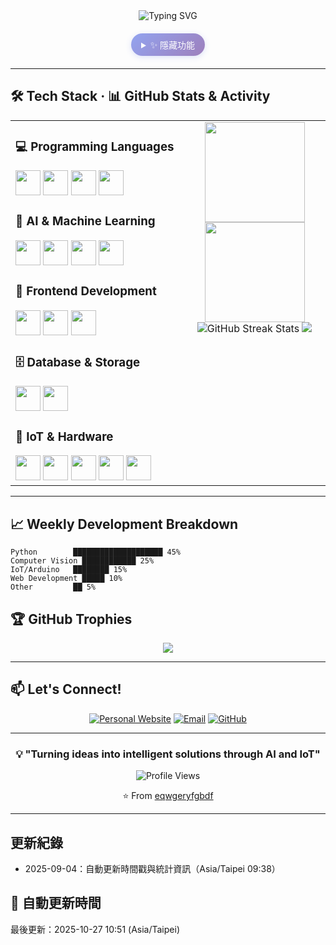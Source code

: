 <div align="center">
  
<div align="center">
  <img src="https://readme-typing-svg.herokuapp.com?font=Fira+Code&size=28&pause=2000&color=36BCF7&center=true&vCenter=true&width=600&lines=Hi+there!+I%27m+Lung+Yu-Cheng+%7C+English;%E4%BD%A0%E5%A5%BD%EF%BC%81%E6%88%91%E6%98%AF%E9%BE%8D%E7%A6%B9%E4%B8%9E+%7C+Chinese;%E3%81%93%E3%82%93%E3%81%AB%E3%81%A1%E3%82%8F%EF%BC%81%E7%A7%81%E3%81%AF%E9%BE%8D%E7%A6%B9%E4%B8%9E%E3%81%A7%E3%81%99+%7C+Japanese;%EC%95%88%EB%85%95%ED%95%98%EC%84%B8%EC%9A%94!+%EC%A0%9C%EA%B0%9C%EB%AA%85%EC%9D%80+%EC%9A%B0%EC%B0%AC%EC%9D%B4%EC%9E%85%EB%8B%88%EB%8B%A4+%7C+Korean;Bonjour!+Je+suis+Lung+Yu-Cheng+%7C+French;%C2%A1Hola!+Soy+Lung+Yu-Cheng+%7C+Spanish;Guten+Tag!+Ich+bin+Lung+Yu-Cheng+%7C+German;Ciao!+Sono+Lung+Yu-Cheng+%7C+Italian;%D0%9F%D1%80%D0%B8%D0%B2%D0%B5%D1%82!+%D0%9C%D0%B5%D0%BD%D1%8F+%D0%B7%D0%BE%D0%B2%D1%83%D1%82+Lung+Yu-Cheng+%7C+Russian;Ol%C3%A1!+Eu+sou+Lung+Yu-Cheng+%7C+Portuguese;%D9%85%D8%B1%D8%AD%D8%A7!+%D8%A3%D9%86%D8%A7+Lung+Yu-Cheng+%7C+Arabic;%E0%A4%A8%E0%A4%AE%E0%A4%B8%E0%A5%8D%E0%A4%A4%E0%A5%87!+%E0%A4%AE%E0%A5%88%E0%A4%82+Lung+Yu-Cheng+%E0%A4%B9%E0%A5%82%E0%A4%82+%7C+Hindi;%E0%B8%AA%E0%B8%A7%E0%B8%B1%E0%B8%AA%E0%B8%94%E0%B8%B5!+%E0%B8%9C%E0%B8%A1%E0%B8%8A%E0%B8%B7%E0%B9%88%E0%B8%AD+Lung+Yu-Cheng+%E0%B8%84%E0%B8%B3+%7C+Thai;Xin+ch%C3%A0o!+T%C3%B4i+l%C3%A0+Lung+Yu-Cheng+%7C+Vietnamese;Hej!+Jag+%C3%A4r+Lung+Yu-Cheng+%7C+Swedish;Hallo!+Ik+ben+Lung+Yu-Cheng+%7C+Dutch" alt="Typing SVG" />
</div>

<!-- 隱藏按鈕 - 融入頁面設計 -->
<div align="center" style="margin: 20px 0; position: relative;">
  <details style="display: inline-block; cursor: pointer; transition: all 0.3s ease;">
    <summary style="
      background: linear-gradient(135deg, #667eea 0%, #764ba2 100%);
      color: white;
      padding: 8px 16px;
      border-radius: 20px;
      font-size: 14px;
      font-weight: 500;
      border: none;
      outline: none;
      box-shadow: 0 2px 8px rgba(102, 126, 234, 0.3);
      transition: all 0.3s ease;
      opacity: 0.7;
      user-select: none;
    " onmouseover="this.style.opacity='1'; this.style.transform='translateY(-2px)'; this.style.boxShadow='0 4px 12px rgba(102, 126, 234, 0.4)'" 
       onmouseout="this.style.opacity='0.7'; this.style.transform='translateY(0)'; this.style.boxShadow='0 2px 8px rgba(102, 126, 234, 0.3)'">
      <span style="font-family: 'Segoe UI', sans-serif;">✨ 隱藏功能</span>
    </summary>
    <div style="
      background: rgba(255, 255, 255, 0.95);
      border: 1px solid #e1e5e9;
      border-radius: 12px;
      padding: 20px;
      margin-top: 10px;
      box-shadow: 0 8px 32px rgba(0, 0, 0, 0.1);
      backdrop-filter: blur(10px);
      min-width: 300px;
      text-align: left;
    ">
      <h4 style="margin: 0 0 15px 0; color: #2d3748; font-size: 16px;">🎯 快速操作</h4>
      <div style="display: flex; flex-direction: column; gap: 10px;">
        <button onclick="window.open('https://github.com/eqwgeryfgbdf', '_blank')" style="
          background: linear-gradient(135deg, #667eea 0%, #764ba2 100%);
          color: white;
          border: none;
          padding: 10px 16px;
          border-radius: 8px;
          cursor: pointer;
          font-size: 14px;
          transition: all 0.3s ease;
          display: flex;
          align-items: center;
          gap: 8px;
        " onmouseover="this.style.transform='translateY(-1px)'; this.style.boxShadow='0 4px 12px rgba(102, 126, 234, 0.4)'" 
           onmouseout="this.style.transform='translateY(0)'; this.style.boxShadow='none'">
          <span>📁</span> 查看 GitHub 檔案
        </button>
        <button onclick="window.open('mailto:lungyuchengroy@gmail.com', '_blank')" style="
          background: linear-gradient(135deg, #f093fb 0%, #f5576c 100%);
          color: white;
          border: none;
          padding: 10px 16px;
          border-radius: 8px;
          cursor: pointer;
          font-size: 14px;
          transition: all 0.3s ease;
          display: flex;
          align-items: center;
          gap: 8px;
        " onmouseover="this.style.transform='translateY(-1px)'; this.style.boxShadow='0 4px 12px rgba(240, 147, 251, 0.4)'" 
           onmouseout="this.style.transform='translateY(0)'; this.style.boxShadow='none'">
          <span>📧</span> 發送郵件
        </button>
        <button onclick="window.open('https://roylung.emelab.org/', '_blank')" style="
          background: linear-gradient(135deg, #4facfe 0%, #00f2fe 100%);
          color: white;
          border: none;
          padding: 10px 16px;
          border-radius: 8px;
          cursor: pointer;
          font-size: 14px;
          transition: all 0.3s ease;
          display: flex;
          align-items: center;
          gap: 8px;
        " onmouseover="this.style.transform='translateY(-1px)'; this.style.boxShadow='0 4px 12px rgba(79, 172, 254, 0.4)'" 
           onmouseout="this.style.transform='translateY(0)'; this.style.boxShadow='none'">
          <span>🌐</span> 個人網站
        </button>
      </div>
      <div style="margin-top: 15px; padding-top: 15px; border-top: 1px solid #e1e5e9; font-size: 12px; color: #718096;">
        💡 點擊按鈕可快速訪問相關頁面
      </div>
    </div>
  </details>
</div>

</div>

---

## 🛠️ Tech Stack · 📊 GitHub Stats & Activity

<table>
<tr>
<td width="55%" valign="top">

<div align="left">

### 💻 Programming Languages
<img src="https://img.shields.io/badge/Python-3776AB?style=for-the-badge&logo=python&logoColor=white" height="40"/>
<img src="https://img.shields.io/badge/C/C++-00599C?style=for-the-badge&logo=c%2B%2B&logoColor=white" height="40"/>
<img src="https://img.shields.io/badge/HTML5-E34F26?style=for-the-badge&logo=html5&logoColor=white" height="40"/>
<img src="https://img.shields.io/badge/SQL-336791?style=for-the-badge&logo=postgresql&logoColor=white" height="40"/>

### 🤖 AI & Machine Learning
<img src="https://img.shields.io/badge/OpenCV-5C3EE8?style=for-the-badge&logo=opencv&logoColor=white" height="40"/>
<img src="https://img.shields.io/badge/TensorFlow-FF6F00?style=for-the-badge&logo=tensorflow&logoColor=white" height="40"/>
<img src="https://img.shields.io/badge/Computer_Vision-00A86B?style=for-the-badge&logo=opencv&logoColor=white" height="40"/>
<img src="https://img.shields.io/badge/Deep_Learning-FF6F00?style=for-the-badge&logo=tensorflow&logoColor=white" height="40"/>

### 🎨 Frontend Development
<img src="https://img.shields.io/badge/React-61DAFB?style=for-the-badge&logo=react&logoColor=black" height="40"/>
<img src="https://img.shields.io/badge/HTML5-E34F26?style=for-the-badge&logo=html5&logoColor=white" height="40"/>
<img src="https://img.shields.io/badge/CSS3-1572B6?style=for-the-badge&logo=css3&logoColor=white" height="40"/>

### 🗄️ Database & Storage
<img src="https://img.shields.io/badge/SQLite-003B57?style=for-the-badge&logo=sqlite&logoColor=white" height="40"/>
<img src="https://img.shields.io/badge/SQL-336791?style=for-the-badge&logo=postgresql&logoColor=white" height="40"/>

### 🔧 IoT & Hardware
<img src="https://img.shields.io/badge/Arduino-00979D?style=for-the-badge&logo=arduino&logoColor=white" height="40"/>
<img src="https://img.shields.io/badge/Linux-FCC624?style=for-the-badge&logo=linux&logoColor=black" height="40"/>
<img src="https://img.shields.io/badge/Docker-2496ED?style=for-the-badge&logo=docker&logoColor=white" height="40"/>
<img src="https://img.shields.io/badge/GitHub-181717?style=for-the-badge&logo=github&logoColor=white" height="40"/>
<img src="https://img.shields.io/badge/Cloudflare-F38020?style=for-the-badge&logo=cloudflare&logoColor=white" height="40"/>

</div>

</td>
<td width="45%" valign="top">

<div align="center">
  <img height="160em" src="https://github-readme-stats.vercel.app/api?username=eqwgeryfgbdf&show_icons=true&theme=tokyonight&include_all_commits=true&count_private=true"/>
  <img height="160em" src="https://github-readme-stats.vercel.app/api/top-langs/?username=eqwgeryfgbdf&layout=compact&langs_count=8&theme=tokyonight"/>
  <br/>
  <img src="https://github-readme-streak-stats.herokuapp.com/?user=eqwgeryfgbdf&theme=tokyonight" alt="GitHub Streak Stats"/>
  <img src="https://github-readme-activity-graph.vercel.app/graph?username=eqwgeryfgbdf&theme=tokyo-night&hide_border=true" />
</div>

</td>
</tr>
</table>

---

## 📈 Weekly Development Breakdown

```text
Python        ████████████████████ 45%
Computer Vision ████████████ 25%
IoT/Arduino   ████████ 15%
Web Development █████ 10%
Other         ██ 5%
```

## 🏆 GitHub Trophies

<div align="center">
  <img src="https://github-profile-trophy.vercel.app/?username=eqwgeryfgbdf&theme=tokyonight&column=7&margin-w=15&margin-h=15" />
</div>

---

## 📫 Let's Connect!

<div align="center">

[![Personal Website](https://img.shields.io/badge/-Website-000000?style=flat-square&logo=About.me&logoColor=white)](https://roylung.emelab.org/)
[![Email](https://img.shields.io/badge/-Email-D14836?style=flat-square&logo=gmail&logoColor=white)](mailto:lungyuchengroy@gmail.com)
[![GitHub](https://img.shields.io/badge/-GitHub-181717?style=flat-square&logo=github&logoColor=white)](https://github.com/eqwgeryfgbdf)

</div>

---

<div align="center">
  
### 💡 "Turning ideas into intelligent solutions through AI and IoT"

![Profile Views](https://komarev.com/ghpvc/?username=eqwgeryfgbdf&style=flat-square&color=brightgreen)

⭐️ From [eqwgeryfgbdf](https://github.com/eqwgeryfgbdf)

</div>

---

## 更新紀錄
- 2025-09-04：自動更新時間戳與統計資訊（Asia/Taipei 09:38）

## 📅 自動更新時間

<!-- DAILY-UPDATE:START -->
最後更新：2025-10-27 10:51 (Asia/Taipei)
<!-- DAILY-UPDATE:END -->